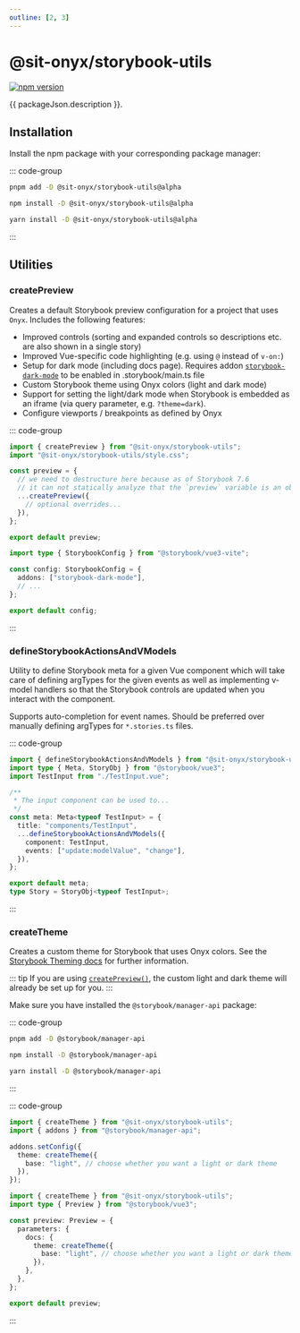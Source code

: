 ```yaml
---
outline: [2, 3]
---
```


<script lang="ts" setup>
import packageJson from "../../../../packages/storybook-utils/package.json";
</script>

# @sit-onyx/storybook-utils

<div class="hide-external-link">

[![npm version](https://badge.fury.io/js/@sit-onyx%2Fstorybook-utils.svg)](https://www.npmjs.com/package/@sit-onyx/storybook-utils)

</div>

{{ packageJson.description }}.

## Installation

<!--
Make sure that this chapter is kept up to date with installation steps in
packages/storybook-utils/README.md file.
 -->

Install the npm package with your corresponding package manager:

::: code-group

```sh [pnpm]
pnpm add -D @sit-onyx/storybook-utils@alpha
```

```sh [npm]
npm install -D @sit-onyx/storybook-utils@alpha
```

```sh [yarn]
yarn install -D @sit-onyx/storybook-utils@alpha
```

:::

## Utilities

### createPreview

Creates a default Storybook preview configuration for a project that uses `Onyx`. Includes the following features:

- Improved controls (sorting and expanded controls so descriptions etc. are also shown in a single story)
- Improved Vue-specific code highlighting (e.g. using `@` instead of `v-on:`)
- Setup for dark mode (including docs page). Requires addon [`storybook-dark-mode`](https://storybook.js.org/addons/storybook-dark-mode) to be enabled in .storybook/main.ts file
- Custom Storybook theme using Onyx colors (light and dark mode)
- Support for setting the light/dark mode when Storybook is embedded as an iframe (via query parameter, e.g. `?theme=dark`).
- Configure viewports / breakpoints as defined by Onyx

::: code-group

```ts [.storybook/preview.ts]
import { createPreview } from "@sit-onyx/storybook-utils";
import "@sit-onyx/storybook-utils/style.css";

const preview = {
  // we need to destructure here because as of Storybook 7.6
  // it can not statically analyze that the `preview` variable is an object
  ...createPreview({
    // optional overrides...
  }),
};

export default preview;
```

```ts [.storybook/main.ts]
import type { StorybookConfig } from "@storybook/vue3-vite";

const config: StorybookConfig = {
  addons: ["storybook-dark-mode"],
  // ...
};

export default config;
```

:::

### defineStorybookActionsAndVModels

Utility to define Storybook meta for a given Vue component which will take care of defining argTypes for the given events as well as implementing v-model handlers so that the Storybook controls are updated when you interact with the component.

Supports auto-completion for event names. Should be preferred over manually defining argTypes for `*.stories.ts` files.

::: code-group

```ts [TestInput.stories.ts]
import { defineStorybookActionsAndVModels } from "@sit-onyx/storybook-utils";
import type { Meta, StoryObj } from "@storybook/vue3";
import TestInput from "./TestInput.vue";

/**
 * The input component can be used to...
 */
const meta: Meta<typeof TestInput> = {
  title: "components/TestInput",
  ...defineStorybookActionsAndVModels({
    component: TestInput,
    events: ["update:modelValue", "change"],
  }),
};

export default meta;
type Story = StoryObj<typeof TestInput>;
```

:::

### createTheme

Creates a custom theme for Storybook that uses Onyx colors.
See the [Storybook Theming docs](https://storybook.js.org/docs/configure/theming) for further information.

::: tip
If you are using [`createPreview()`](#createpreview), the custom light and dark theme will already be set up for you.
:::

Make sure you have installed the `@storybook/manager-api` package:

::: code-group

```sh [pnpm]
pnpm add -D @storybook/manager-api
```

```sh [npm]
npm install -D @storybook/manager-api
```

```sh [yarn]
yarn install -D @storybook/manager-api
```

:::

::: code-group

```ts [.storybook/manager.ts]
import { createTheme } from "@sit-onyx/storybook-utils";
import { addons } from "@storybook/manager-api";

addons.setConfig({
  theme: createTheme({
    base: "light", // choose whether you want a light or dark theme
  }),
});
```

```ts [.storybook/preview.ts]
import { createTheme } from "@sit-onyx/storybook-utils";
import type { Preview } from "@storybook/vue3";

const preview: Preview = {
  parameters: {
    docs: {
      theme: createTheme({
        base: "light", // choose whether you want a light or dark theme
      }),
    },
  },
};

export default preview;
```

:::
